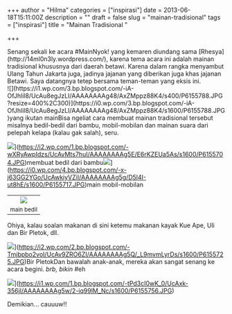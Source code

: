 +++
author = "Hilma"
categories = ["inspirasi"]
date = 2013-06-18T15:11:00Z
description = ""
draft = false
slug = "mainan-tradisional"
tags = ["inspirasi"]
title = "Mainan Tradisional "

+++

<div class="separator" style="clear: both; text-align: left;">Senang sekali ke acara #MainNyok! yang kemaren diundang sama [Rhesya](http://14ml0n3ly.wordpress.com/), karena tema acara ini adalah mainan tradisional khususnya dari daerah betawi. Karena dalam rangka menyambut Ulang Tahun Jakarta juga, jadinya jajanan yang diberikan juga khas jajanan Betawi. Saya datangnya tetep bersama teman-teman yang eksis ini.</div>![](https://i1.wp.com/3.bp.blogspot.com/-iA-OfJhlil8/UcAu8egJzLI/AAAAAAAAg48/AxZMppz88K4/s400/P6155788.JPG?resize=400%2C300)](https://i0.wp.com/3.bp.blogspot.com/-iA-OfJhlil8/UcAu8egJzLI/AAAAAAAAg48/AxZMppz88K4/s1600/P6155788.JPG)</td></tr><tr><td class="tr-caption" style="text-align: center;">yang ikutan main</td></tr></tbody></table>Bisa ngeliat cara membuat mainan tradisional tersebut misalnya bedil-bedil dari bambu, mobil-mobilan dan mainan suara dari pelepah kelapa (kalau gak salah), seru.

![](https://i2.wp.com/1.bp.blogspot.com/-wXRyAwpIdzs/UcAvMts7huI/AAAAAAAAg5E/E6rKZEUa5As/s400/P6155704.JPG?resize=400%2C300)](https://i2.wp.com/1.bp.blogspot.com/-wXRyAwpIdzs/UcAvMts7huI/AAAAAAAAg5E/E6rKZEUa5As/s1600/P6155704.JPG)</td></tr><tr><td class="tr-caption" style="text-align: center;">membuat bedil dari bambu</td></tr></tbody></table>![](https://i2.wp.com/4.bp.blogspot.com/-x-j63GG2YGo/UcAwkiyVZiI/AAAAAAAAg5g/D5l4I-ut8hE/s400/P6155717.JPG?resize=400%2C300)](https://i0.wp.com/4.bp.blogspot.com/-x-j63GG2YGo/UcAwkiyVZiI/AAAAAAAAg5g/D5l4I-ut8hE/s1600/P6155717.JPG)</td></tr><tr><td class="tr-caption" style="text-align: center;">main mobil-mobilan</td></tr></tbody></table><table align="center" cellpadding="0" cellspacing="0" class="tr-caption-container" style="margin-left: auto; margin-right: auto; text-align: center;"><tbody><tr><td>[![](https://i1.wp.com/3.bp.blogspot.com/--UTzlzfOBW0/UcAwdlxFItI/AAAAAAAAg5Y/c9AxwE6-poA/s400/P6155711.JPG?resize=400%2C300)](https://i0.wp.com/3.bp.blogspot.com/--UTzlzfOBW0/UcAwdlxFItI/AAAAAAAAg5Y/c9AxwE6-poA/s1600/P6155711.JPG)</td></tr><tr><td class="tr-caption" style="font-size: 13px;">main bedil</td></tr></tbody></table>Ohiya, kalau soalan makanan di sini ketemu makanan kayak Kue Ape, Uli dan Bir Pletok, dll.

![](https://i2.wp.com/2.bp.blogspot.com/-Tmjbpbo2voI/UcAv9ZRO6ZI/AAAAAAAAg5Q/_L9mvmLyrDs/s320/P6155725.JPG?resize=320%2C240)](https://i2.wp.com/2.bp.blogspot.com/-Tmjbpbo2voI/UcAv9ZRO6ZI/AAAAAAAAg5Q/_L9mvmLyrDs/s1600/P6155725.JPG)</td></tr><tr><td class="tr-caption" style="text-align: center;">Bir Pletok</td></tr></tbody></table>Dan bawalah anak-anak, mereka akan sangat senang ke acara begini. *brb, bikin* #eh

![](https://i0.wp.com/1.bp.blogspot.com/-tPd3cI0wK_0/UcAxk-356jI/AAAAAAAAg5w/2-iq99lM_Nc/s320/P6155756.JPG?resize=320%2C240)](https://i1.wp.com/1.bp.blogspot.com/-tPd3cI0wK_0/UcAxk-356jI/AAAAAAAAg5w/2-iq99lM_Nc/s1600/P6155756.JPG)</td></tr><tr><td class="tr-caption" style="text-align: center;"></td></tr></tbody></table><div>Demikian… cauuuw!!</div>

